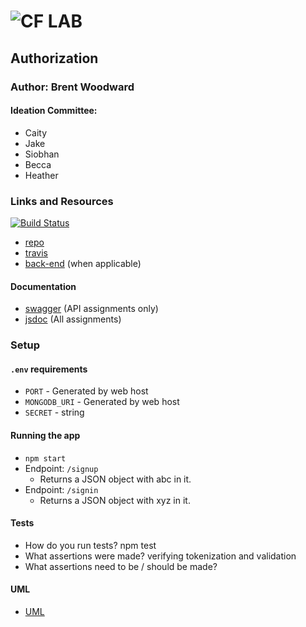 ![CF](http://i.imgur.com/7v5ASc8.png) LAB
=================================================

## Authorization

### Author: Brent Woodward
#### Ideation Committee:
* Caity
* Jake
* Siobhan
* Becca
* Heather

### Links and Resources
[![Build Status](https://www.travis-ci.com/BrentTech/18-authorization.svg?branch=master)](https://www.travis-ci.com/BrentTech/18-authorization)
* [repo](https://github.com/BrentTech/18-authorization)
* [travis](https://www.travis-ci.com/BrentTech/18-authorization)
* [back-end](bwlab18.herokuapp.com) (when applicable)

#### Documentation
* [swagger](http://xyz.com) (API assignments only)
* [jsdoc](bwlab18.herokuapp.com/doc) (All assignments)

### Setup
#### `.env` requirements
* `PORT` - Generated by web host
* `MONGODB_URI` - Generated by web host
* `SECRET` - string


#### Running the app
* `npm start`
* Endpoint: `/signup`
  * Returns a JSON object with abc in it.
* Endpoint: `/signin`
  * Returns a JSON object with xyz in it.
  
#### Tests
* How do you run tests?
npm test
* What assertions were made?
verifying tokenization and validation
* What assertions need to be / should be made?


#### UML
* [UML](./assets/lab18UML.jpg)